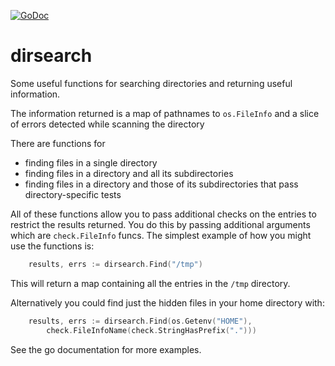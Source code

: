 [![GoDoc](https://godoc.org/github.com/nickwells/dirsearch.mod?status.png)](https://godoc.org/github.com/nickwells/dirsearch.mod)

# dirsearch
Some useful functions for searching directories and returning useful information.

The information returned is a map of pathnames to `os.FileInfo` and a slice
of errors detected while scanning the directory

There are functions for

  * finding files in a single directory
  * finding files in a directory and all its subdirectories
  * finding files in a directory and those of its subdirectories that pass
    directory-specific tests
  
All of these functions allow you to pass additional checks on the entries to
restrict the results returned. You do this by passing additional arguments
which are `check.FileInfo` funcs. The simplest example of how you might use
the functions is:

```go
	results, errs := dirsearch.Find("/tmp")
```
This will return a map containing all the entries in the `/tmp` directory.

Alternatively you could find just the hidden files in your home directory with:

```go
	results, errs := dirsearch.Find(os.Getenv("HOME"),
		check.FileInfoName(check.StringHasPrefix(".")))
```

See the go documentation for more examples.
